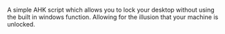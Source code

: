 A simple AHK script which allows you to lock your desktop without using the built in windows function. Allowing for the illusion that your machine is unlocked.
